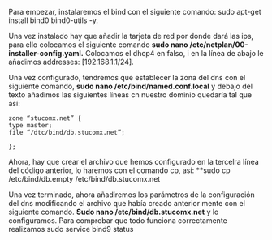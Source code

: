 Para empezar, instalaremos el bind con el siguiente comando: sudo apt-get install bind0 bind0-utils -y. 


Una vez instalado  hay que añadir la tarjeta de red por donde dará las ips, para ello colocamos el siguiente comando **sudo nano /etc/netplan/00-installer-config.yaml.** Colocamos el dhcp4 en falso, i en la línea de abajo le añadimos addresses: [192.168.1.1/24].

Una vez configurado, tendremos que establecer la zona del dns con el siguiente comando, **sudo nano /etc/bind/named.conf.local** y debajo del texto añadimos las siguientes líneas cn nuestro dominio quedaría tal que así:
<pre><code>zone “stucomx.net” {
type master;
file “/dtc/bind/db.stucomx.net”;

};
</code></pre>
Ahora, hay que crear el archivo que hemos configurado en la tercelra línea del código anterior, lo haremos con el comando cp, así: **sudo cp /etc/bind/db.empty /etc/bind/db.stucomx.net

Una vez terminado, ahora añadiremos los parámetros de la configuración del dns modificando el archivo que había creado anterior mente con el siguiente comando. **Sudo nano /etc/bind/db.stucomx.net** y lo configuramos.
Para comprobar que todo funciona correctamente realizamos sudo service bind9 status

